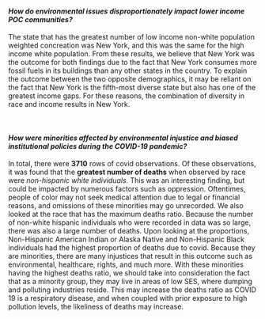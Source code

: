 
#### ***How do environmental issues disproportionately impact lower income POC communities?***

The state that has the greatest number of low income non-white population weighted concreation was New York, and this was the same for the high income white population. From these results, we believe that New York was the outcome for both findings due to the fact that New York consumes more fossil fuels in its buildings than any other states in the country. To explain the outcome between the two opposite demographics, it may be reliant on the fact that New York is the fifth-most diverse state but also has one of the greatest income gaps. For these reasons, the combination of diversity in race and income results in New York.

</br>


#### ***How were minorities affected by environmental injustice and biased institutional policies during the COVID-19 pandemic?***

In total, there were **3710** rows of covid observations. Of these observations, it was found that the **greatest number of deaths** when observed by race were *non-hispanic white individuals*. This was an interesting finding, but could be impacted by numerous factors such as oppression. Oftentimes, people of color may not seek medical attention due to legal or financial reasons, and omissions of these minorities may go unrecorded. We also looked at the race that has the maximum deaths ratio. Because the number of non-white hispanic individuals who were recorded in data was so large, there was also a large number of deaths. Upon looking at the proportions, Non-Hispanic American Indian or Alaska Native and Non-Hispanic Black individuals had the highest proportion of deaths due to covid. Because they are minorities, there are many injustices that result in this outcome such as environmental, healthcare, rights, and much more. With these minorities having the highest deaths ratio, we should take into consideration the fact that as a minority group, they may live in areas of low SES, where dumping and polluting industries reside. This may increase the deaths ratio as COVID 19 is a respiratory disease, and when coupled with prior exposure to high pollution levels, the likeliness of deaths may increase. 
